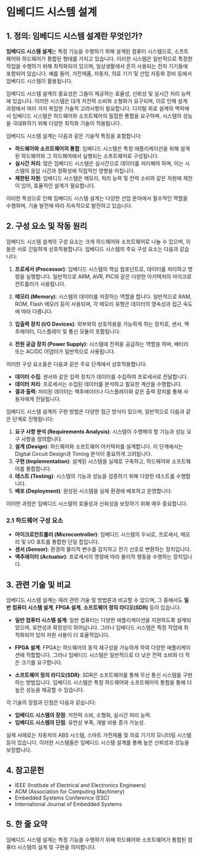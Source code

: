 # 임베디드 시스템 설계

## 1. 정의: **임베디드 시스템 설계**란 무엇인가?
**임베디드 시스템 설계**는 특정 기능을 수행하기 위해 설계된 컴퓨터 시스템으로, 소프트웨어와 하드웨어가 통합된 형태를 가지고 있습니다. 이러한 시스템은 일반적으로 특정한 작업을 수행하기 위해 최적화되어 있으며, 일상생활에서 흔히 사용되는 전자 기기들에 포함되어 있습니다. 예를 들어, 가전제품, 자동차, 의료 기기 및 산업 자동화 장비 등에서 임베디드 시스템이 활용됩니다. 

임베디드 시스템 설계의 중요성은 그들이 제공하는 효율성, 신뢰성 및 실시간 처리 능력에 있습니다. 이러한 시스템은 대개 저전력 소비와 소형화가 요구되며, 이로 인해 설계 과정에서 여러 가지 복잡한 기술적 고려사항이 필요합니다. 디지털 회로 설계의 맥락에서 임베디드 시스템은 하드웨어와 소프트웨어의 밀접한 통합을 요구하며, 시스템의 성능을 극대화하기 위해 다양한 최적화 기술이 적용됩니다. 

임베디드 시스템 설계는 다음과 같은 기술적 특징을 포함합니다:
- **하드웨어와 소프트웨어의 통합**: 임베디드 시스템은 특정 애플리케이션을 위해 설계된 하드웨어와 그 하드웨어에서 실행되는 소프트웨어로 구성됩니다.
- **실시간 처리**: 많은 임베디드 시스템은 실시간으로 데이터를 처리해야 하며, 이는 시스템의 응답 시간과 정확성에 직접적인 영향을 미칩니다.
- **제한된 자원**: 임베디드 시스템은 메모리, 처리 능력 및 전력 소비와 같은 자원에 제한이 있어, 효율적인 설계가 필요합니다.

이러한 특성으로 인해 임베디드 시스템 설계는 다양한 산업 분야에서 필수적인 역할을 수행하며, 기술 발전에 따라 지속적으로 발전하고 있습니다.

## 2. 구성 요소 및 작동 원리
임베디드 시스템 설계의 구성 요소는 크게 하드웨어와 소프트웨어로 나눌 수 있으며, 이들은 서로 긴밀하게 상호작용합니다. 임베디드 시스템의 주요 구성 요소는 다음과 같습니다:

1. **프로세서 (Processor)**: 임베디드 시스템의 핵심 컴포넌트로, 데이터를 처리하고 명령을 실행합니다. 일반적으로 ARM, AVR, PIC와 같은 다양한 아키텍처의 마이크로컨트롤러가 사용됩니다.
   
2. **메모리 (Memory)**: 시스템의 데이터를 저장하는 역할을 합니다. 일반적으로 RAM, ROM, Flash 메모리 등이 사용되며, 각 메모리 유형은 데이터의 영속성과 접근 속도에 따라 다릅니다.

3. **입출력 장치 (I/O Devices)**: 외부와의 상호작용을 가능하게 하는 장치로, 센서, 액추에이터, 디스플레이 및 통신 모듈이 포함됩니다.

4. **전원 공급 장치 (Power Supply)**: 시스템에 전력을 공급하는 역할을 하며, 배터리 또는 AC/DC 어댑터가 일반적으로 사용됩니다.

이러한 구성 요소들은 다음과 같은 주요 단계에서 상호작용합니다:

- **데이터 수집**: 센서와 같은 입력 장치가 데이터를 수집하여 프로세서로 전달합니다.
- **데이터 처리**: 프로세서는 수집된 데이터를 분석하고 필요한 계산을 수행합니다.
- **결과 출력**: 처리된 데이터는 액추에이터나 디스플레이와 같은 출력 장치를 통해 사용자에게 전달됩니다.

임베디드 시스템 설계의 구현 방법은 다양한 접근 방식이 있으며, 일반적으로 다음과 같은 단계로 진행됩니다:

1. **요구 사항 분석 (Requirements Analysis)**: 시스템이 수행해야 할 기능과 성능 요구 사항을 정의합니다.
2. **설계 (Design)**: 하드웨어와 소프트웨어 아키텍처를 설계합니다. 이 단계에서는 Digital Circuit Design과 Timing 분석이 중요하게 고려됩니다.
3. **구현 (Implementation)**: 설계된 시스템을 실제로 구축하고, 하드웨어와 소프트웨어를 통합합니다.
4. **테스트 (Testing)**: 시스템의 기능과 성능을 검증하기 위해 다양한 테스트를 수행합니다.
5. **배포 (Deployment)**: 완성된 시스템을 실제 환경에 배포하고 운영합니다.

이러한 과정은 임베디드 시스템의 효율성과 신뢰성을 보장하기 위해 매우 중요합니다.

### 2.1 하드웨어 구성 요소
- **마이크로컨트롤러 (Microcontroller)**: 임베디드 시스템의 두뇌로, 프로세서, 메모리 및 I/O 포트를 통합한 단일 칩입니다.
- **센서 (Sensor)**: 환경의 물리적 변수를 감지하고 전기 신호로 변환하는 장치입니다.
- **액추에이터 (Actuator)**: 프로세서의 명령에 따라 물리적 행동을 수행하는 장치입니다.

## 3. 관련 기술 및 비교
임베디드 시스템 설계는 여러 관련 기술 및 방법론과 비교할 수 있으며, 그 중에서도 **일반 컴퓨터 시스템 설계**, **FPGA 설계**, **소프트웨어 정의 라디오(SDR)** 등이 있습니다.

- **일반 컴퓨터 시스템 설계**: 일반 컴퓨터는 다양한 애플리케이션을 지원하도록 설계되었으며, 유연성과 확장성이 뛰어납니다. 그러나 임베디드 시스템은 특정 작업에 최적화되어 있어 자원 사용이 더 효율적입니다.
  
- **FPGA 설계**: FPGA는 하드웨어의 동적 재구성을 가능하게 하여 다양한 애플리케이션에 적합합니다. 그러나 임베디드 시스템은 일반적으로 더 낮은 전력 소비와 더 작은 크기를 요구합니다.

- **소프트웨어 정의 라디오(SDR)**: SDR은 소프트웨어를 통해 무선 통신 시스템을 구현하는 방법입니다. 임베디드 시스템은 특정 하드웨어와 소프트웨어의 통합을 통해 더 높은 성능을 제공할 수 있습니다.

각 기술의 장점과 단점은 다음과 같습니다:

- **임베디드 시스템의 장점**: 저전력 소비, 소형화, 실시간 처리 능력.
- **임베디드 시스템의 단점**: 유연성 부족, 개발 비용 증가 가능성.

실제 사례로는 자동차의 ABS 시스템, 스마트 가전제품 및 의료 기기의 모니터링 시스템 등이 있습니다. 이러한 시스템들은 임베디드 시스템 설계를 통해 높은 신뢰성과 성능을 보장합니다.

## 4. 참고문헌
- IEEE (Institute of Electrical and Electronics Engineers)
- ACM (Association for Computing Machinery)
- Embedded Systems Conference (ESC)
- International Journal of Embedded Systems

## 5. 한 줄 요약
임베디드 시스템 설계는 특정 기능을 수행하기 위해 하드웨어와 소프트웨어가 통합된 컴퓨터 시스템의 설계 및 구현을 의미합니다.